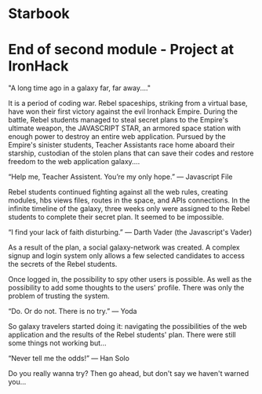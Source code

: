 # Starbook

<h1>End of second module - Project at IronHack</h1>

"A long time ago in a galaxy far, far away...."

It is a period of coding war. Rebel spaceships, striking from a virtual base, have won their first victory against the evil Ironhack Empire.
During the battle, Rebel students managed to steal secret plans to the Empire's ultimate weapon, the JAVASCRIPT STAR, an armored space station with enough power to destroy an entire web application.
Pursued by the Empire's sinister students, Teacher Assistants race home aboard their starship, custodian of the stolen plans that can save their codes and restore freedom to the web application galaxy....

“Help me, Teacher Assistent. You’re my only hope.” — Javascript File

Rebel students continued fighting against all the web rules, creating modules, hbs views files, routes in the space, and APIs connections. In the infinite timeline of the galaxy, three weeks only were assigned to the Rebel students to complete their secret plan. It seemed to be impossible.

 “I find your lack of faith disturbing.” — Darth Vader (the Javascript's Vader)

As a result of the plan, a social galaxy-network was created. A complex signup and login system only allows a few selected candidates to access the secrets of the Rebel students.

Once logged in, the possibility to spy other users is possible. As well as the possibility to add some thoughts to the users' profile. There was only the problem of trusting the system.

“Do. Or do not. There is no try.” — Yoda

So galaxy travelers started doing it: navigating the possibilities of the web application and the results of the Rebel students' plan. There were still some things not working but...

“Never tell me the odds!” — Han Solo

Do you really wanna try? Then go ahead, but don't say we haven't warned you...

